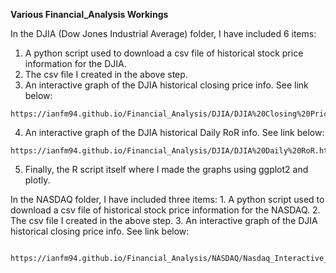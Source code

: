 **Various Financial_Analysis Workings**

In the DJIA (Dow Jones Industrial Average) folder, I have included 6 items:
   1. A python script used to download a csv file of historical stock price information for the DJIA.
   2. The csv file I created in the above step.
   3. An interactive graph of the DJIA historical closing price info. See link below:
  
    https://ianfm94.github.io/Financial_Analysis/DJIA/DJIA%20Closing%20Price.html
  
   4. An interactive graph of the DJIA historical Daily RoR info. See link below:
  
    https://ianfm94.github.io/Financial_Analysis/DJIA/DJIA%20Daily%20RoR.html
  
   5. Finally, the R script itself where I made the graphs using ggplot2 and plotly.
  
In the NASDAQ folder, I have included three items:
    1. A python script used to download a csv file of historical stock price information for the NASDAQ.
    2. The csv file I created in the above step.
    3. An interactive graph of the DJIA historical closing price info. See link below:
    
      https://ianfm94.github.io/Financial_Analysis/NASDAQ/Nasdaq_Interactive_Graph.html
